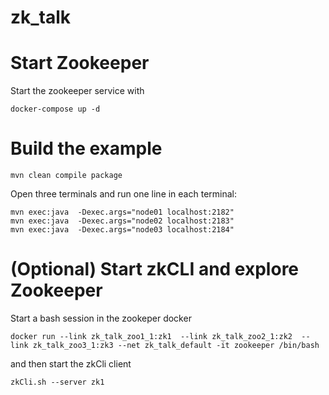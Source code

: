 # zk_talk

Start Zookeeper
================

Start the zookeeper service with 
```
docker-compose up -d
```


Build the example
===================

```
mvn clean compile package
```

Open three terminals and run one line in each terminal: 

```
mvn exec:java  -Dexec.args="node01 localhost:2182"
mvn exec:java  -Dexec.args="node02 localhost:2183"
mvn exec:java  -Dexec.args="node03 localhost:2184"
```

(Optional) Start zkCLI and explore Zookeeper 
==============================================

Start a bash session in the zookeper docker

```
docker run --link zk_talk_zoo1_1:zk1  --link zk_talk_zoo2_1:zk2  --link zk_talk_zoo3_1:zk3 --net zk_talk_default -it zookeeper /bin/bash
```

and then start the zkCli client
```
zkCli.sh --server zk1
